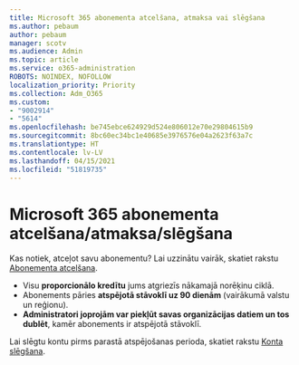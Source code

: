 ```yaml
---
title: Microsoft 365 abonementa atcelšana, atmaksa vai slēgšana
ms.author: pebaum
author: pebaum
manager: scotv
ms.audience: Admin
ms.topic: article
ms.service: o365-administration
ROBOTS: NOINDEX, NOFOLLOW
localization_priority: Priority
ms.collection: Adm_O365
ms.custom:
- "9002914"
- "5614"
ms.openlocfilehash: be745ebce624929d524e806012e70e29804615b9
ms.sourcegitcommit: 8bc60ec34bc1e40685e3976576e04a2623f63a7c
ms.translationtype: HT
ms.contentlocale: lv-LV
ms.lasthandoff: 04/15/2021
ms.locfileid: "51819735"
---
```

# <a name="cancelrefundclose-your-microsoft-365-subscription"></a>Microsoft 365 abonementa atcelšana/atmaksa/slēgšana

Kas notiek, atceļot savu abonementu? Lai uzzinātu vairāk, skatiet rakstu [Abonementa atcelšana](https://docs.microsoft.com/microsoft-365/commerce/subscriptions/cancel-your-subscription?view=o365-worldwide).

- Visu **proporcionālo kredītu** jums atgriezīs nākamajā norēķinu ciklā.
- Abonements pāries **atspējotā stāvoklī uz 90 dienām** (vairākumā valstu un reģionu).
- **Administratori joprojām var piekļūt savas organizācijas datiem un tos dublēt**, kamēr abonements ir atspējotā stāvoklī.

Lai slēgtu kontu pirms parastā atspējošanas perioda, skatiet rakstu [Konta slēgšana](https://docs.microsoft.com/microsoft-365/commerce/close-your-account?view=o365-worldwide).
